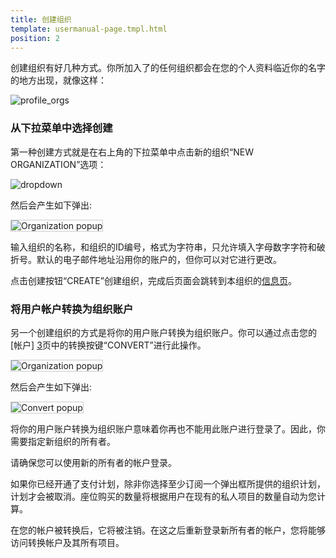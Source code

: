 ```yaml
---
title: 创建组织
template: usermanual-page.tmpl.html
position: 2
---
```


创建组织有好几种方式。你所加入了的任何组织都会在您的个人资料临近你的名字的地方出现，就像这样：

![profile_orgs][4]

### 从下拉菜单中选择创建

第一种创建方式就是在右上角的下拉菜单中点击新的组织“NEW ORGANIZATION”选项：

![dropdown][1]

然后会产生如下弹出:

<img src="/images/user-manual/organizations/new-organization.jpg" alt="Organization popup" style="border: 1px solid #ccc">

输入组织的名称，和组织的ID编号，格式为字符串，只允许填入字母数字字符和破折号。默认的电子邮件地址沿用你的账户的，但你可以对它进行更改。

点击创建按钮“CREATE”创建组织，完成后页面会跳转到本组织的[信息页][2]。

### 将用户帐户转换为组织账户

另一个创建组织的方式是将你的用户账户转换为组织账户。你可以通过点击您的[帐户] [3]页中的转换按键“CONVERT”进行此操作。

<img src="/images/user-manual/organizations/convert.png" alt="Organization popup" style="border: 1px solid #ccc">

然后会产生如下弹出:

<img src="/images/user-manual/organizations/convert-popup.png" alt="Convert popup" style="border: 1px solid #ccc">

将你的用户账户转换为组织账户意味着你再也不能用此账户进行登录了。因此，你需要指定新组织的所有者。

<div class="alert alert-info">
请确保您可以使用新的所有者的帐户登录。
</div>

如果你已经开通了支付计划，除非你选择至少订阅一个弹出框所提供的组织计划，计划才会被取消。座位购买的数量将根据用户在现有的私人项目的数量自动为您计算。

在您的帐户被转换后，它将被注销。在这之后重新登录新所有者的帐户，您将能够访问转换帐户及其所有项目。

[1]: /images/user-manual/organizations/dropdown.png "New Organization menu option"
[2]: /user-manual/profile
[3]: /user-manual/profile/account
[4]: /images/user-manual/organizations/organizations.jpg "组织"


